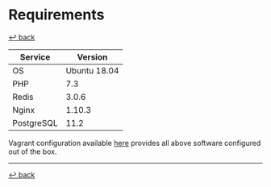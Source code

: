 # Requirements

[↩️ back](/README.md)

| Service       | Version       |
| ------------- | ------------- |
| OS            | Ubuntu 18.04  |
| PHP           | 7.3           |
| Redis         | 3.0.6         |
| Nginx         | 1.10.3        |
| PostgreSQL    | 11.2          |

Vagrant configuration available [here](/vagrant/README.md) provides all above software configured out of the box.

---
[↩️ back](/README.md)